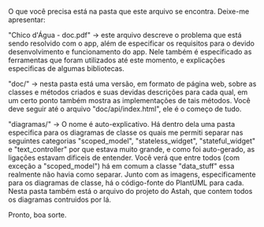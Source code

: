 O que você precisa está na pasta que este arquivo se encontra. Deixe-me apresentar:

"Chico d'Água - doc.pdf" -> este arquivo descreve o problema que está sendo resolvido com o app, 
além de especificar os requisitos para o devido desenvolvimento
e funcionamento do app. Nele também é especificado as ferramentas que foram utilizados
até este momento, e explicações especificas de algumas bibliotecas. 

"doc/" -> nesta pasta está uma versão, em formato de página web, sobre as classes e métodos criados
e suas devidas descrições para cada qual, em um certo ponto também mostra as implementações de tais métodos.
Você deve seguir até o arquivo "doc/api/index.html", ele é o começo de tudo.

"diagramas/" -> O nome é auto-explicativo. Há dentro dela uma pasta especifica para os diagramas de classe
os quais me permiti separar nas seguintes categorias "scoped_model", "stateless_widget", "stateful_widget" e "text_controller"
por que estava muito grande, e como foi auto-gerado, as ligações estavam dificeis de entender.
Você verá que entre todos (com exceção a "scoped_model") há em comum a classe "data_stuff"
essa realmente não havia como separar.
Junto com as imagens, especificamente para os diagramas de classe, há o código-fonte do PlantUML para cada.
Nesta pasta também está o arquivo do projeto do Astah, que contem todos os diagramas contruidos por lá.



Pronto, boa sorte.